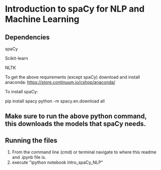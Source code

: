 # Introduction to spaCy for NLP and Machine Learning

## Dependencies
spaCy

Scikit-learn

NLTK

To get the above requirements (except spaCy) download and install anaconda:
https://store.continuum.io/cshop/anaconda/

To install spaCy:

pip install spacy
python -m spacy.en.download all

Make sure to run the above python command, this downloads the models 
that spaCy needs.
------------------------------------------------------
## Running the files

1. From the command line (cmd) or terminal navigate to where this readme and .ipynb file is.
2. execute "ipython notebook Intro_spaCy_NLP"
